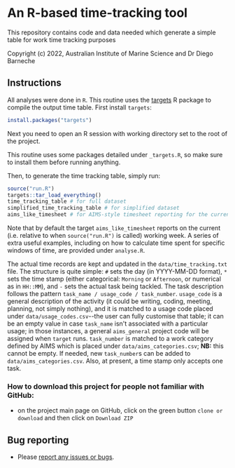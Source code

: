# An R-based time-tracking tool

This repository contains code and data needed which generate a simple table for work time tracking purposes

Copyright (c) 2022, Australian Institute of Marine Science and Dr Diego Barneche

## Instructions

All analyses were done in `R`. This routine uses the [targets](https://github.com/ropensci/targets) R package to compile the output time table. First install `targets`:

```r
install.packages("targets")
```

Next you need to open an R session with working directory set to the root of the project.

This routine uses some packages detailed under `_targets.R`, so make sure to install them before running anything.

Then, to generate the time tracking table, simply run:

```r
source("run.R")
targets::tar_load_everything()
time_tracking_table # for full dataset
simplified_time_tracking_table # for simplified dataset
aims_like_timesheet # for AIMS-style timesheet reporting for the current week
```

Note that by default the target `aims_like_timesheet` reports on the current (i.e. relative to when `source("run.R")` is called) working week. A series of extra useful examples, including on how to calculate time spent for specific windows of time, are provided under `analyse.R`.

The actual time records are kept and updated in the `data/time_tracking.txt` file. The structure is quite simple: `#` sets the day (in YYYY-MM-DD format), `*` sets the time stamp (either categorical: `Morning` or `Afternoon`, or numerical as in `HH::MM`), and `-` sets the actual task being tackled. The task description follows the pattern `task_name / usage_code / task_number`. `usage_code` is a general description of the activity (it could be writing, coding, meeting, planning, not simply nothing), and it is matched to a usage code placed under `data/usage_codes.csv`--the user can fully customise that table; it can be an empty value in case `task_name` isn't associated with a particular usage; in those instances, a general `aims_general` project code will be assigned when `target` runs. `task_number` is matched to a work category defined by AIMS which is placed under `data/aims_categories.csv`; **NB:** this cannot be empty. If needed, new `task_number`s can be added to `data/aims_categories.csv`. Also, at present, a time stamp only accepts one task.

### How to download this project for people not familiar with GitHub:  
* on the project main page on GitHub, click on the green button `clone or download` and then click on `Download ZIP`  

## Bug reporting
* Please [report any issues or bugs](https://github.com/open-AIMS/AIMS_time_tracking/issues).
